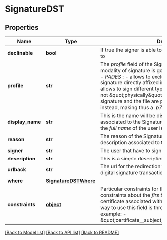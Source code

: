 # SignatureDST

## Properties
Name | Type | Description | Notes
------------ | ------------- | ------------- | -------------
**declinable** | **bool** | If true the signer is able to decline the Signature if he wants to | [optional] 
**profile** | **str** | The _profile_ field of the Signature object specifies the modality of signature is going to be performed, and can be:   - _PADES_ :     - allows to exclusively sign a pdf file with the signature     directly affixed into the document;   - _CADES_ :     - allows to sign different types of documents; the signature     is not \&quot;physically\&quot; into the document but the signature and the file     are placed together in an envelope instead, making thus a _.p7m_     extension.  | [optional] 
**display_name** | **str** | This is the name will be displayed on the signature tray associated to the Signature has to be performed. Usually is the _full name_ of the user is going to sign | [optional] 
**reason** | **str** | The reason of the Signature, or rather a motivational description associated to the Signature | [optional] 
**signer** | **str** | The user that have to sign the digital signature transaction | [optional] 
**description** | **str** | This is a simple description to attach with the Signature | [optional] 
**urlback** | **str** | The url for the redirection from Signature tray when the digital signature transaction is completed or annulled | [optional] 
**where** | [**SignatureDSTWhere**](SignatureDSTWhere.md) |  | [optional] 
**constraints** | [**object**](.md) | Particular constraints for the Signature. For example constraints about the _firs tname_ or _last name_ of the certificate associated with the identity is going to sign. The way to use this field is through the _django lookups_, for example:   - \&quot;certificate__subject_givenName__iexact&#x3D;JOHN\&quot;  | [optional] 

[[Back to Model list]](../README.md#documentation-for-models) [[Back to API list]](../README.md#documentation-for-api-endpoints) [[Back to README]](../README.md)


